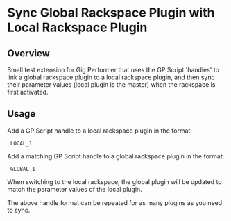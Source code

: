 # Sync Global Rackspace Plugin with Local Rackspace Plugin

## Overview
Small test extension for Gig Performer that uses the GP Script 'handles' to link a global rackspace plugin to a local rackspace plugin, and then sync their parameter values (local plugin is the master) when the rackspace is first activated.

## Usage
Add a GP Script handle to a local rackspace plugin in the format:
```
 LOCAL_1
 ```
Add a matching GP Script handle to a global rackspace plugin in the format:
```
 GLOBAL_1
 ```

 When switching to the local rackspace, the global plugin will be updated to match the parameter values of the local plugin.

 The above handle format can be repeated for as many plugins as you need to sync.